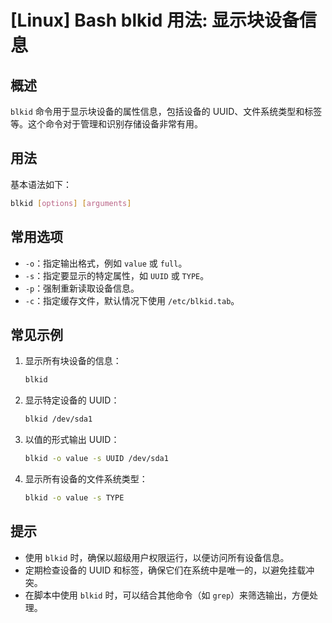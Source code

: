 # [Linux] Bash blkid 用法: 显示块设备信息

## 概述
`blkid` 命令用于显示块设备的属性信息，包括设备的 UUID、文件系统类型和标签等。这个命令对于管理和识别存储设备非常有用。

## 用法
基本语法如下：
```bash
blkid [options] [arguments]
```

## 常用选项
- `-o`：指定输出格式，例如 `value` 或 `full`。
- `-s`：指定要显示的特定属性，如 `UUID` 或 `TYPE`。
- `-p`：强制重新读取设备信息。
- `-c`：指定缓存文件，默认情况下使用 `/etc/blkid.tab`。

## 常见示例
1. 显示所有块设备的信息：
   ```bash
   blkid
   ```

2. 显示特定设备的 UUID：
   ```bash
   blkid /dev/sda1
   ```

3. 以值的形式输出 UUID：
   ```bash
   blkid -o value -s UUID /dev/sda1
   ```

4. 显示所有设备的文件系统类型：
   ```bash
   blkid -o value -s TYPE
   ```

## 提示
- 使用 `blkid` 时，确保以超级用户权限运行，以便访问所有设备信息。
- 定期检查设备的 UUID 和标签，确保它们在系统中是唯一的，以避免挂载冲突。
- 在脚本中使用 `blkid` 时，可以结合其他命令（如 `grep`）来筛选输出，方便处理。